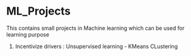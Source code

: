 # ML_Projects
This contains small projects in Machine learning which can be used for learning purpose

1. Incentivize drivers : Unsupervised learning - KMeans CLustering
